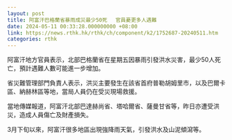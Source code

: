 ```yaml
---
layout: post
title: 阿富汗巴格蘭省暴雨成災最少50死　 官員憂更多人遇難
date: 2024-05-11 00:33:28.000000000 +08:00
link: https://news.rthk.hk/rthk/ch/component/k2/1752687-20240511.htm
categories: rthk
---
```


阿富汗地方官員表示，北部巴格蘭省在星期五因暴雨引發洪水災害，最少50人死亡，預計遇難人數可能進一步增加。

省災難管理部門負責人表示，洪災主要發生在該省首府普勒胡姆里市，以及巴爾卡區、納赫林區等地，當局人員仍在受災現場救援。

當地傳媒報道，阿富汗北部巴達赫尚省、塔哈爾省、薩曼甘省等，昨日亦遭受洪災，造成人員傷亡及財產損失。

3月下旬以來，阿富汗很多地區出現強降雨天氣，引發洪水及山泥傾瀉等。
